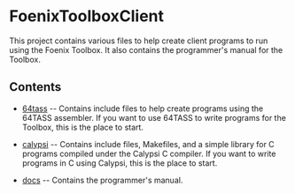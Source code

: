 # FoenixToolboxClient

This project contains various files to help create client programs to run using the Foenix Toolbox. It also contains the programmer's manual for the Toolbox.

## Contents

* [64tass](64tass) -- Contains include files to help create programs using the 64TASS assembler. If you want to use 64TASS to write programs for the Toolbox, this is the place to start.

* [calypsi](calypsi) -- Contains include files, Makefiles, and a simple library for C programs compiled under the Calypsi C compiler. If you want to write programs in C using Calypsi, this is the place to start.

* [docs](docs) -- Contains the programmer's manual.
